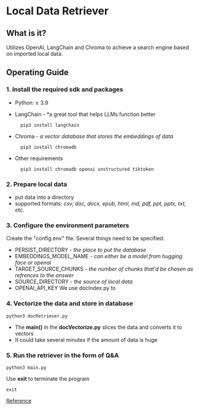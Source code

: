 # Local Data Retriever
## What is it?
Utilizes OpenAI, LangChain and Chroma to achieve a search engine based on imported local data.

## Operating Guide
### 1. Install the required sdk and packages
- Python: ≥ 3.9
- LangChain - *a great tool that helps LLMs function better
    
        pip3 install langchain
- Chroma - *a vector database that stores the embeddings of data*

        pip3 install chromadb
- Other requirements

        pip3 install chromadb openai unstructured tiktoken
### 2. Prepare local data
- put data into a directory
- supported formats: *csv, doc, docx, epub, html, md, pdf, ppt, pptx, txt, etc.*
### 3.  Configure the environment parameters
Create the "config.env" file. Several things need to be specified:
- PERSIST_DIRECTORY - *the place to put the database*
- EMBEDDINGS_MODEL_NAME - *can either be a model from hugging face or openai*
- TARGET_SOURCE_CHUNKS - *the number of chunks that'd be chosen as refrences to the answer*
- SOURCE_DIRECTORY - *the source of local data*
- OPENAI_API_KEY
We use docIndex.py to 
### 4. Vectorize the data and store in database
    python3 docRetriever.py
- The **main()** in the **docVectorize.py** slices the data and converts it to vectors
- It could take several minutes if the amount of data is huge
### 5. Run the retriever in the form of Q&A
    python3 main.py
Use **exit** to terminate the program
    
    exit

[Reference](https://github.com/zhaoqingpu/LangChainTest)